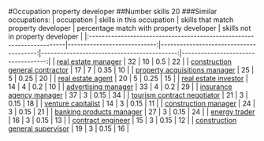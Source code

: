 #Occupation property developer
##Number skills 20
###Similar occupations:
| occupation                                                            |   skills in this occupation |   skills that match property developer |   percentage match with property developer |   skills not in property developer |
|:----------------------------------------------------------------------|----------------------------:|---------------------------------------:|-------------------------------------------:|-----------------------------------:|
| [real estate manager](real_estate_manager.md)                         |                          32 |                                     10 |                                       0.5  |                                 22 |
| [construction general contractor](construction_general_contractor.md) |                          17 |                                      7 |                                       0.35 |                                 10 |
| [property acquisitions manager](property_acquisitions_manager.md)     |                          25 |                                      5 |                                       0.25 |                                 20 |
| [real estate agent](real_estate_agent.md)                             |                          20 |                                      5 |                                       0.25 |                                 15 |
| [real estate investor](real_estate_investor.md)                       |                          14 |                                      4 |                                       0.2  |                                 10 |
| [advertising manager](advertising_manager.md)                         |                          33 |                                      4 |                                       0.2  |                                 29 |
| [insurance agency manager](insurance_agency_manager.md)               |                          37 |                                      3 |                                       0.15 |                                 34 |
| [tourism contract negotiator](tourism_contract_negotiator.md)         |                          21 |                                      3 |                                       0.15 |                                 18 |
| [venture capitalist](venture_capitalist.md)                           |                          14 |                                      3 |                                       0.15 |                                 11 |
| [construction manager](construction_manager.md)                       |                          24 |                                      3 |                                       0.15 |                                 21 |
| [banking products manager](banking_products_manager.md)               |                          27 |                                      3 |                                       0.15 |                                 24 |
| [energy trader](energy_trader.md)                                     |                          16 |                                      3 |                                       0.15 |                                 13 |
| [contract engineer](contract_engineer.md)                             |                          15 |                                      3 |                                       0.15 |                                 12 |
| [construction general supervisor](construction_general_supervisor.md) |                          19 |                                      3 |                                       0.15 |                                 16 |
